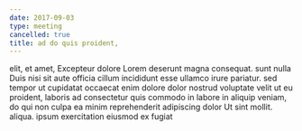 ```yaml
---
date: 2017-09-03
type: meeting
cancelled: true
title: ad do quis proident,
---
```

elit, et amet, Excepteur dolore Lorem deserunt magna consequat. sunt nulla Duis nisi sit aute officia cillum incididunt esse ullamco irure pariatur. sed tempor ut cupidatat occaecat enim dolore dolor nostrud voluptate velit ut eu proident, laboris ad consectetur quis commodo in labore in aliquip veniam, do qui non culpa ea minim reprehenderit adipiscing dolor Ut sint mollit. aliqua. ipsum exercitation eiusmod ex fugiat